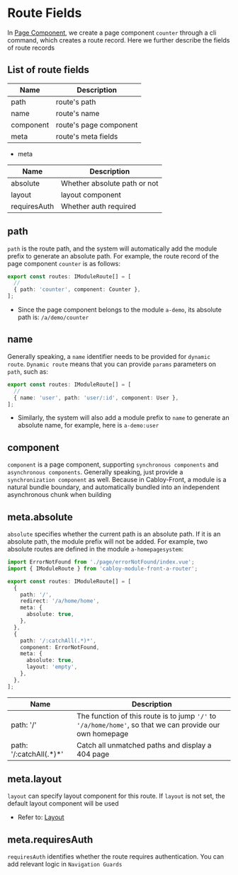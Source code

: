 # Route Fields

In [Page Component](../../essentials/component/page.md), we create a page component `counter` through a cli command, which creates a route record. Here we further describe the fields of route records

## List of route fields

| Name      | Description            |
| --------- | ---------------------- |
| path      | route's path           |
| name      | route's name           |
| component | route's page component |
| meta      | route's meta fields    |

- meta

| Name         | Description                  |
| ------------ | ---------------------------- |
| absolute     | Whether absolute path or not |
| layout       | layout component             |
| requiresAuth | Whether auth required        |

## path

`path` is the route path, and the system will automatically add the module prefix to generate an absolute path. For example, the route record of the page component `counter` is as follows:

```typescript
export const routes: IModuleRoute[] = [
  //
  { path: 'counter', component: Counter },
];
```

- Since the page component belongs to the module `a-demo`, its absolute path is: `/a/demo/counter`

## name

Generally speaking, a `name` identifier needs to be provided for `dynamic route`. `Dynamic route` means that you can provide `params` parameters on `path`, such as:

```typescript
export const routes: IModuleRoute[] = [
  //
  { name: 'user', path: 'user/:id', component: User },
];
```

- Similarly, the system will also add a module prefix to `name` to generate an absolute name, for example, here is `a-demo:user`

## component

`component` is a page component, supporting `synchronous components` and `asynchronous components`. Generally speaking, just provide a `synchronization component` as well. Because in Cabloy-Front, a module is a natural bundle boundary, and automatically bundled into an independent asynchronous chunk when building

## meta.absolute

`absolute` specifies whether the current path is an absolute path. If it is an absolute path, the module prefix will not be added. For example, two absolute routes are defined in the module `a-homepagesystem`:

```typescript
import ErrorNotFound from './page/errorNotFound/index.vue';
import { IModuleRoute } from 'cabloy-module-front-a-router';

export const routes: IModuleRoute[] = [
  {
    path: '/',
    redirect: '/a/home/home',
    meta: {
      absolute: true,
    },
  },
  {
    path: '/:catchAll(.*)*',
    component: ErrorNotFound,
    meta: {
      absolute: true,
      layout: 'empty',
    },
  },
];
```

| Name                      | Description                                                                                              |
| ------------------------- | -------------------------------------------------------------------------------------------------------- |
| path: '/'                 | The function of this route is to jump `'/'` to `'/a/home/home'`, so that we can provide our own homepage |
| path: '/:catchAll(.\*)\*' | Catch all unmatched paths and display a 404 page                                                         |

## meta.layout

`layout` can specify layout component for this route. If `layout` is not set, the default layout component will be used

- Refer to: [Layout](../layout/introduction.md)

## meta.requiresAuth

`requiresAuth` identifies whether the route requires authentication. You can add relevant logic in `Navigation Guards`
